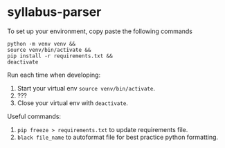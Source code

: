 # syllabus-parser

To set up your environment, copy paste the following commands
```
python -m venv venv && 
source venv/bin/activate && 
pip install -r requirements.txt && 
deactivate
```

Run each time when developing:
1. Start your virtual env `source venv/bin/activate`.
2. ???
3. Close your virtual env with `deactivate`. 

Useful commands:
1. `pip freeze > requirements.txt` to update requirements file.
2. `black file_name` to autoformat file for best practice python formatting. 
